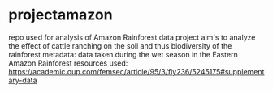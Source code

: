 # projectamazon
repo used for analysis of Amazon Rainforest data
project aim's to analyze the effect of cattle ranching on the soil and thus biodiversity of the rainforest
metadata: data taken during the wet season in the Eastern Amazon Rainforest
resources used: https://academic.oup.com/femsec/article/95/3/fiy236/5245175#supplementary-data
